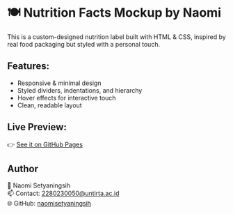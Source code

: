 # 🍽️ Nutrition Facts Mockup by Naomi

This is a custom-designed nutrition label built with HTML & CSS, inspired by real food packaging but styled with a personal touch.

## Features:
- Responsive & minimal design
- Styled dividers, indentations, and hierarchy
- Hover effects for interactive touch
- Clean, readable layout

## Live Preview:
👉 [See it on GitHub Pages](https://naomisetyaningsih.github.io/naomi-nutrition-facts-ui)

## Author
👩 Naomi Setyaningsih  
📫 Contact: 2280230050@untirta.ac.id  
🌐 GitHub: [naomisetyaningsih](https://github.com/naomisetyaningsih)
